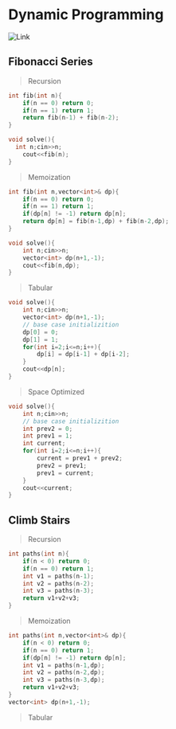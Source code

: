 # Dynamic Programming

![Link](https://github.com/Deeks900/Level2_Pepcoding/tree/main/Recursion%20And%20Backtracking)

## Fibonacci Series

> Recursion
```cpp
int fib(int n){
	if(n == 0) return 0;
	if(n == 1) return 1;
	return fib(n-1) + fib(n-2);
}

void solve(){
  int n;cin>>n;
	cout<<fib(n);
}
```

> Memoization
```cpp
int fib(int n,vector<int>& dp){
	if(n == 0) return 0;
	if(n == 1) return 1;
	if(dp[n] != -1) return dp[n];
	return dp[n] = fib(n-1,dp) + fib(n-2,dp);
}

void solve(){
	int n;cin>>n;
	vector<int> dp(n+1,-1);
	cout<<fib(n,dp);
}
```

> Tabular
```cpp
void solve(){
	int n;cin>>n;
	vector<int> dp(n+1,-1);
	// base case initializition
	dp[0] = 0;
	dp[1] = 1;
	for(int i=2;i<=n;i++){
		dp[i] = dp[i-1] + dp[i-2];
	}
	cout<<dp[n];
}
```
> Space Optimized
```cpp
void solve(){
	int n;cin>>n;
	// base case initializition
	int prev2 = 0;
	int prev1 = 1;
	int current;
	for(int i=2;i<=n;i++){
		current = prev1 + prev2;
		prev2 = prev1;
		prev1 = current;
	}
	cout<<current;
}
```

## Climb Stairs
> Recursion
```cpp
int paths(int n){
	if(n < 0) return 0;
	if(n == 0) return 1;
	int v1 = paths(n-1);
	int v2 = paths(n-2);
	int v3 = paths(n-3);
	return v1+v2+v3;
}
```

> Memoization
```cpp
int paths(int n,vector<int>& dp){
	if(n < 0) return 0;
	if(n == 0) return 1;
	if(dp[n] != -1) return dp[n];
	int v1 = paths(n-1,dp);
	int v2 = paths(n-2,dp);
	int v3 = paths(n-3,dp);
	return v1+v2+v3;
}
vector<int> dp(n+1,-1);
```

> Tabular
```cpp
